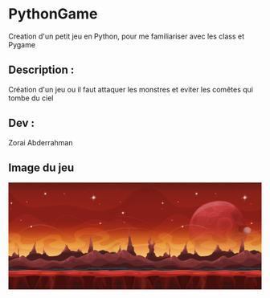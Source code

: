 # PythonGame

Creation d'un petit jeu en Python, pour me familiariser avec les class et Pygame


## Description :

Création d'un jeu ou il faut attaquer les monstres et eviter les comêtes qui tombe du ciel






##  Dev :

Zorai Abderrahman


## Image du jeu 

![image](https://github.com/Abderzorai/PythonGame/blob/main/assets/bg.jpg)
